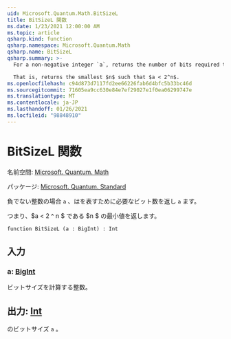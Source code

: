 ```yaml
---
uid: Microsoft.Quantum.Math.BitSizeL
title: BitSizeL 関数
ms.date: 1/23/2021 12:00:00 AM
ms.topic: article
qsharp.kind: function
qsharp.namespace: Microsoft.Quantum.Math
qsharp.name: BitSizeL
qsharp.summary: >-
  For a non-negative integer `a`, returns the number of bits required to represent `a`.

  That is, returns the smallest $n$ such that $a < 2^n$.
ms.openlocfilehash: c94d873d7117fd2ee66226fab6d4bfc5b33bc46d
ms.sourcegitcommit: 71605ea9cc630e84e7ef29027e1f0ea06299747e
ms.translationtype: MT
ms.contentlocale: ja-JP
ms.lasthandoff: 01/26/2021
ms.locfileid: "98848910"
---
```

# <a name="bitsizel-function"></a>BitSizeL 関数

名前空間: [Microsoft. Quantum. Math](xref:Microsoft.Quantum.Math)

パッケージ: [Microsoft. Quantum. Standard](https://nuget.org/packages/Microsoft.Quantum.Standard)


負でない整数の場合 `a` 、はを表すために必要なビット数を返し `a` ます。

つまり、$a < 2 ^ n $ である $n $ の最小値を返します。

```qsharp
function BitSizeL (a : BigInt) : Int
```


## <a name="input"></a>入力

### <a name="a--bigint"></a>a: [BigInt](xref:microsoft.quantum.lang-ref.bigint)

ビットサイズを計算する整数。



## <a name="output--int"></a>出力: [Int](xref:microsoft.quantum.lang-ref.int)

のビットサイズ `a` 。